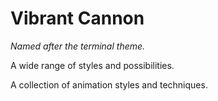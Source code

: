 # Vibrant Cannon

_Named after the terminal theme._

A wide range of styles and possibilities.

A collection of animation styles and techniques.
